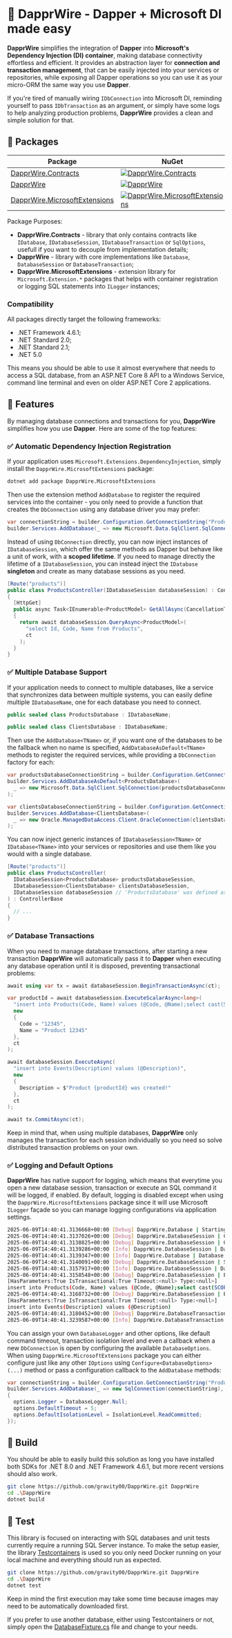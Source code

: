 # :pushpin: DapprWire - Dapper + Microsoft DI made easy

**DapprWire** simplifies the integration of **Dapper** into **Microsoft's Dependency Injection (DI) container**, making database connectivity effortless and efficient. It provides an abstraction layer for **connection and transaction management**, that can be easily injected into your services or repositories, while exposing all Dapper operations so you can use it as your micro-ORM the same way you use **Dapper**.

If you're tired of manually wiring `IDbConnection` into Microsoft DI, reminding yourself to pass `IDbTransaction` as an argument, or simply have some logs to help analyzing production problems, **DapprWire** provides a clean and simple solution for that.

## :briefcase: Packages

| Package | NuGet | Downloads |
| ------- | ----- | --------- |
| [DapprWire.Contracts](https://www.nuget.org/packages/DapprWire.Contracts) | [![DapprWire.Contracts](https://img.shields.io/nuget/v/DapprWire.Contracts.svg)](https://www.nuget.org/packages/DapprWire.Contracts) | [![DapprWire.Contracts](https://img.shields.io/nuget/dt/DapprWire.Contracts.svg)](https://www.nuget.org/packages/DapprWire.Contracts) |
| [DapprWire](https://www.nuget.org/packages/DapprWire) | [![DapprWire](https://img.shields.io/nuget/v/DapprWire.svg)](https://www.nuget.org/packages/DapprWire) | [![DapprWire](https://img.shields.io/nuget/dt/DapprWire.svg)](https://www.nuget.org/packages/DapprWire) |
| [DapprWire.MicrosoftExtensions](https://www.nuget.org/packages/DapprWire.MicrosoftExtensions) | [![DapprWire.MicrosoftExtensions](https://img.shields.io/nuget/v/DapprWire.MicrosoftExtensions.svg)](https://www.nuget.org/packages/DapprWire.MicrosoftExtensions) | [![DapprWire.MicrosoftExtensions](https://img.shields.io/nuget/dt/DapprWire.MicrosoftExtensions.svg)](https://www.nuget.org/packages/DapprWire.MicrosoftExtensions) |

Package Purposes:

* **DapprWire.Contracts** - library that only contains contracts like `IDatabase`, `IDatabaseSession`, `IDatabaseTransaction` or `SqlOptions`, usefull if you want to decouple from implementation details; 
* **DapprWire** - library with core implementations like `Database`, `DatabaseSession` or `DatabaseTransaction`;
* **DapprWire.MicrosoftExtensions** - extension library for `Microsoft.Extension.*` packages that helps with container registration or logging SQL statements into `ILogger` instances;

### Compatibility

All packages directly target the following frameworks:

* .NET Framework 4.6.1;
* .NET Standard 2.0;
* .NET Standard 2.1;
* .NET 5.0

This means you should be able to use it almost everywhere that needs to access a SQL database, from an ASP.NET Core 8 API to a Windows Service, command line terminal and even on older ASP.NET Core 2 applications.

## :rocket: Features

By managing database connections and transactions for you, **DapprWire** simplifies how you use **Dapper**. Here are some of the top features:

### :white_check_mark: Automatic Dependency Injection Registration

If your application uses `Microsoft.Extensions.DependencyInjection`, simply install the `DapprWire.MicrosoftExtensions` package:

```sh
dotnet add package DapprWire.MicrosoftExtensions
```

Then use the extension method `AddDatabase` to register the required services into the container - you only need to provide a function that creates the `DbConnection` using any database driver you may prefer:

```cs
var connectionString = builder.Configuration.GetConnectionString("ProductsDatabase");
builder.Services.AddDatabase(_ => new Microsoft.Data.SqlClient.SqlConnection(connectionString));
```

Instead of using `DbConnection` directly, you can now inject instances of `IDatabaseSession`, which offer the same methods as Dapper but behave like a unit of work, with a **scoped lifetime**.
If you need to manage directly the lifetime of a `IDatabaseSession`, you can instead inject the `IDatabase` **singleton** and create as many database sessions as you need.

```cs
[Route("products")]
public class ProductsController(IDatabaseSession databaseSession) : ControllerBase
{
  [HttpGet]
  public async Task<IEnumerable<ProductModel> GetAllAsync(CancellationToken ct)
  {
    return await databaseSession.QueryAsync<ProductModel>(
      "select Id, Code, Name from Products",
      ct
    );
  }
}
```

### :white_check_mark: Multiple Database Support

If your application needs to connect to multiple databases, like a service that synchronizes data between multiple systems, you can easily define multiple `IDatabaseName`, one for each database you need to connect.

```cs
public sealed class ProductsDatabase : IDatabaseName;

public sealed class ClientsDatabase : IDatabaseName;
```

Then use the `AddDatabase<TName>` or, if you want one of the databases to be the fallback when no name is specified, `AddDatabaseAsDefault<TName>` methods to register the required services, while providing a `DbConnection` factory for each:

```cs
var productsDatabaseConnectionString = builder.Configuration.GetConnectionString("ProductsDatabase");
builder.Services.AddDatabaseAsDefault<ProductsDatabase>(
  _ => new Microsoft.Data.SqlClient.SqlConnection(productsDatabaseConnectionString)
);

var clientsDatabaseConnectionString = builder.Configuration.GetConnectionString("ClientsDatabase");
builder.Services.AddDatabase<ClientsDatabase>(
  _ => new Oracle.ManagedDataAccess.Client.OracleConnection(clientsDatabaseConnectionString)
);
```

You can now inject generic instances of `IDatabaseSession<TName>` or `IDatabase<TName>` into your services or repositories and use them like you would with a single database.

```cs
[Route("products")]
public class ProductsController(
  IDatabaseSession<ProductsDatabase> productsDatabaseSession,
  IDatabaseSession<ClientsDatabase> clientsDatabaseSession,
  IDatabaseSession databaseSession // 'ProductsDatabase' was defined as default, so this is the same instance as 'productsDatabaseSession'
) : ControllerBase
{
  // ...
}
```

### :white_check_mark: Database Transactions

When you need to manage database transactions, after starting a new transaction **DapprWire** will automatically pass it to **Dapper** when executing any database operation until it is disposed, preventing transactional problems:

```cs
await using var tx = await databaseSession.BeginTransactionAsync(ct);

var productId = await databaseSession.ExecuteScalarAsync<long>(
  "insert into Products(Code, Name) values (@Code, @Name);select cast(SCOPE_IDENTITY() as bigint);",
  new
  {
    Code = "12345",
    Name = "Product 12345"
  },
  ct
);

await databaseSession.ExecuteAsync(
  "insert into Events(Description) values (@Description)",
  new
  {
    Description = $"Product {productId} was created!"
  },
  ct
);

await tx.CommitAsync(ct);
```

Keep in mind that, when using multiple databases, **DapprWire** only manages the transaction for each session individually so you need so solve distributed transaction problems on your own.

### :white_check_mark: Logging and Default Options

**DapprWire** has native support for logging, which means that everytime you open a new database session, transaction or execute an SQL command it will be logged, if enabled.
By default, logging is disabled except when using the `DapprWire.MicrosoftExtensions` package since it will use Microsoft `ILogger` façade so you can manage logging configurations via application settings.

```sh
2025-06-09T14:40:41.3136668+00:00 [Debug] DapprWire.Database | Starting a new database session...
2025-06-09T14:40:41.3137026+00:00 [Debug] DapprWire.DatabaseSession | Creating a new database connection...
2025-06-09T14:40:41.3138825+00:00 [Debug] DapprWire.DatabaseSession | Opening the database connection...
2025-06-09T14:40:41.3139286+00:00 [Info] DapprWire.DatabaseSession | Database connection opened successfully.
2025-06-09T14:40:41.3139347+00:00 [Info] DapprWire.Database | Database session started successfully.
2025-06-09T14:40:41.3140091+00:00 [Debug] DapprWire.DatabaseSession | Starting a new database transaction [IsolationLevel:ReadCommitted]
2025-06-09T14:40:41.3157917+00:00 [Info] DapprWire.DatabaseSession | Database transaction started successfully
2025-06-09T14:40:41.3158548+00:00 [Debug] DapprWire.DatabaseSession | Executing SQL command
[HasParameters:True IsTransactional:True Timeout:<null> Type:<null>]
insert into Products(Code, Name) values (@Code, @Name);select cast(SCOPE_IDENTITY() as bigint);
2025-06-09T14:40:41.3168732+00:00 [Debug] DapprWire.DatabaseSession | Executing SQL command
[HasParameters:True IsTransactional:True Timeout:<null> Type:<null>]
insert into Events(Description) values (@Description)
2025-06-09T14:40:41.3180452+00:00 [Debug] DapprWire.DatabaseTransaction | Committing the database transaction...
2025-06-09T14:40:41.3239587+00:00 [Info] DapprWire.DatabaseTransaction | Database transaction committed successfully.
```

You can assign your own `DatabaseLogger` and other options, like default command timeout, transaction isolation level and even a callback when a new `DbConnection` is open by configuring the available `DatabaseOptions`.
When using `DapprWire.MicrosoftExtensions` package you can either configure just like any other `IOptions` using `Configure<DatabaseOptions>(...)` method or pass a configuration callback to the `AddDatabase` methods:

```cs
var connectionString = builder.Configuration.GetConnectionString("ProductsDatabase");
builder.Services.AddDatabase(_ => new SqlConnection(connectionString), options =>
{
  options.Logger = DatabaseLogger.Null;
  options.DefaultTimeout = 5;
  options.DefaultIsolationLevel = IsolationLevel.ReadCommitted;
});
```

## :hammer: Build

You should be able to easily build this solution as long you have installed both SDKs for .NET 8.0 and .NET Framework 4.6.1, but more recent versions should also work.

```sh
git clone https://github.com/gravity00/DapprWire.git DapprWire
cd .\DapprWire
dotnet build
```

## :construction: Test

This library is focused on interacting with SQL databases and unit tests currently require a running SQL Server instance.
To make the setup easier, the library [Testcontainers](https://testcontainers.com/) is used so you only need Docker running on your local machine and everything should run as expected.

```sh
git clone https://github.com/gravity00/DapprWire.git DapprWire
cd .\DapprWire
dotnet test
```

Keep in mind the first execution may take some time because images may need to be automatically downloaded first.

If you prefer to use another database, either using Testcontainers or not, simply open the [DatabaseFixture.cs](https://github.com/gravity00/DapprWire/blob/main/test/DapprWire.Tests/DatabaseFixture.cs) file and change to your needs.
